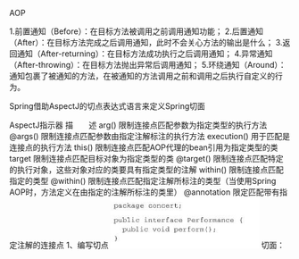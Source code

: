 AOP

1.前置通知（Before）：在目标方法被调用之前调用通知功能； 2.后置通知（After）：在目标方法完成之后调用通知，此时不会关心方法的输出是什么； 3.返回通知（After-returning）：在目标方法成功执行之后调用通知； 4.异常通知（After-throwing）：在目标方法抛出异常后调用通知； 5.环绕通知（Around）：通知包裹了被通知的方法，在被通知的方法调用之前和调用之后执行自定义的行为。

Spring借助AspectJ的切点表达式语言来定义Spring切面

AspectJ指示器 描　　述
arg() 限制连接点匹配参数为指定类型的执行方法
@args() 限制连接点匹配参数由指定注解标注的执行方法
execution() 用于匹配是连接点的执行方法
this() 限制连接点匹配AOP代理的bean引用为指定类型的类
target 限制连接点匹配目标对象为指定类型的类
@target() 限制连接点匹配特定的执行对象，这些对象对应的类要具有指定类型的注解
within() 限制连接点匹配指定的类型
@within() 限制连接点匹配指定注解所标注的类型（当使用Spring AOP时，方法定义在由指定的注解所标注的类里）
@annotation 限定匹配带有指定注解的连接点
1、编写切点
![spring1](https://github.com/hhjuliet/study/blob/master/img/spring1.jpg)
切面：

